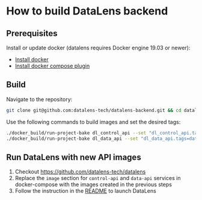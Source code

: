 # How to build DataLens backend

## Prerequisites

Install or update docker (datalens requires Docker engine 19.03 or newer):

- [Install docker](https://docs.docker.com/get-docker/)
- [Install docker compose plugin](https://docs.docker.com/compose/install/)

## Build

Navigate to the repository:
```bash
git clone git@github.com:datalens-tech/datalens-backend.git && cd datalens-backend
```

Use the following commands to build images and set the desired tags:
```bash
./docker_build/run-project-bake dl_control_api --set "dl_control_api.tags=datalens-control-api:local"
./docker_build/run-project-bake dl_data_api --set "dl_data_api.tags=datalens-data-api:local"
```

## Run DataLens with new API images

1. Checkout https://github.com/datalens-tech/datalens
2. Replace the `image` section for `control-api` and `data-api` services in docker-compose with the images created in the previous steps
3. Follow the instruction in the [README](https://github.com/datalens-tech/datalens/blob/main/README.md) to launch DataLens
